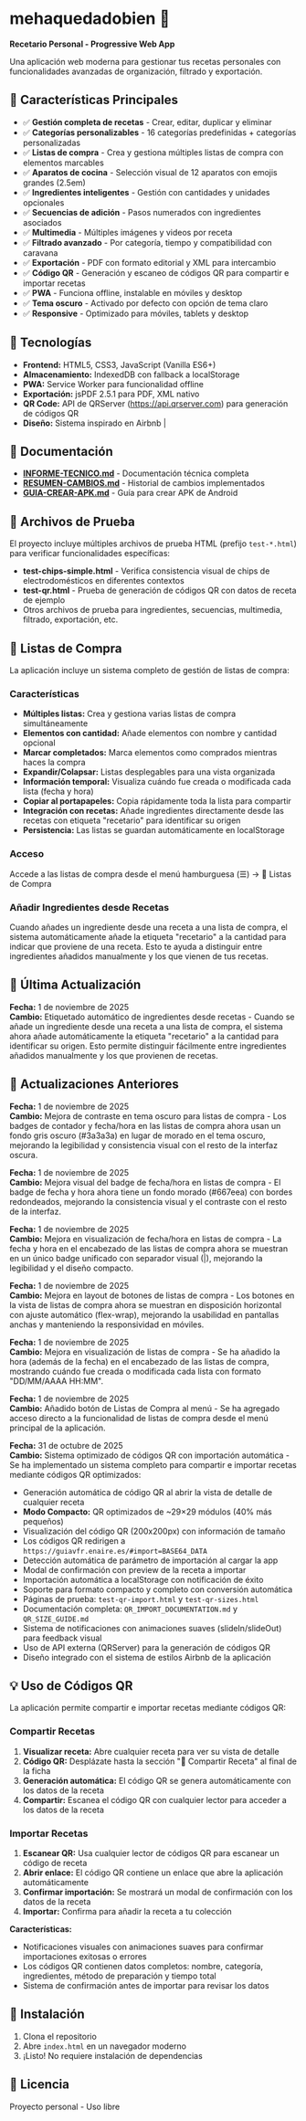 # mehaquedadobien 🍳

**Recetario Personal - Progressive Web App**

Una aplicación web moderna para gestionar tus recetas personales con funcionalidades avanzadas de organización, filtrado y exportación.

## 🚀 Características Principales

- ✅ **Gestión completa de recetas** - Crear, editar, duplicar y eliminar
- ✅ **Categorías personalizables** - 16 categorías predefinidas + categorías personalizadas
- ✅ **Listas de compra** - Crea y gestiona múltiples listas de compra con elementos marcables
- ✅ **Aparatos de cocina** - Selección visual de 12 aparatos con emojis grandes (2.5em)
- ✅ **Ingredientes inteligentes** - Gestión con cantidades y unidades opcionales
- ✅ **Secuencias de adición** - Pasos numerados con ingredientes asociados
- ✅ **Multimedia** - Múltiples imágenes y videos por receta
- ✅ **Filtrado avanzado** - Por categoría, tiempo y compatibilidad con caravana
- ✅ **Exportación** - PDF con formato editorial y XML para intercambio
- ✅ **Código QR** - Generación y escaneo de códigos QR para compartir e importar recetas
- ✅ **PWA** - Funciona offline, instalable en móviles y desktop
- ✅ **Tema oscuro** - Activado por defecto con opción de tema claro
- ✅ **Responsive** - Optimizado para móviles, tablets y desktop

## 📱 Tecnologías

- **Frontend:** HTML5, CSS3, JavaScript (Vanilla ES6+)
- **Almacenamiento:** IndexedDB con fallback a localStorage
- **PWA:** Service Worker para funcionalidad offline
- **Exportación:** jsPDF 2.5.1 para PDF, XML nativo
- **QR Code:** API de QRServer (https://api.qrserver.com) para generación de códigos QR
- **Diseño:** Sistema inspirado en Airbnb
|
## 📖 Documentación

- **[INFORME-TECNICO.md](INFORME-TECNICO.md)** - Documentación técnica completa
- **[RESUMEN-CAMBIOS.md](RESUMEN-CAMBIOS.md)** - Historial de cambios implementados
- **[GUIA-CREAR-APK.md](GUIA-CREAR-APK.md)** - Guía para crear APK de Android

## 🧪 Archivos de Prueba

El proyecto incluye múltiples archivos de prueba HTML (prefijo `test-*.html`) para verificar funcionalidades específicas:
- **test-chips-simple.html** - Verifica consistencia visual de chips de electrodomésticos en diferentes contextos
- **test-qr.html** - Prueba de generación de códigos QR con datos de receta de ejemplo
- Otros archivos de prueba para ingredientes, secuencias, multimedia, filtrado, exportación, etc.

## 🛒 Listas de Compra

La aplicación incluye un sistema completo de gestión de listas de compra:

### Características

- **Múltiples listas:** Crea y gestiona varias listas de compra simultáneamente
- **Elementos con cantidad:** Añade elementos con nombre y cantidad opcional
- **Marcar completados:** Marca elementos como comprados mientras haces la compra
- **Expandir/Colapsar:** Listas desplegables para una vista organizada
- **Información temporal:** Visualiza cuándo fue creada o modificada cada lista (fecha y hora)
- **Copiar al portapapeles:** Copia rápidamente toda la lista para compartir
- **Integración con recetas:** Añade ingredientes directamente desde las recetas con etiqueta "recetario" para identificar su origen
- **Persistencia:** Las listas se guardan automáticamente en localStorage

### Acceso

Accede a las listas de compra desde el menú hamburguesa (☰) → 🛒 Listas de Compra

### Añadir Ingredientes desde Recetas

Cuando añades un ingrediente desde una receta a una lista de compra, el sistema automáticamente añade la etiqueta "recetario" a la cantidad para indicar que proviene de una receta. Esto te ayuda a distinguir entre ingredientes añadidos manualmente y los que vienen de tus recetas.

## 🎨 Última Actualización

**Fecha:** 1 de noviembre de 2025  
**Cambio:** Etiquetado automático de ingredientes desde recetas - Cuando se añade un ingrediente desde una receta a una lista de compra, el sistema ahora añade automáticamente la etiqueta "recetario" a la cantidad para identificar su origen. Esto permite distinguir fácilmente entre ingredientes añadidos manualmente y los que provienen de recetas.

## 📝 Actualizaciones Anteriores

**Fecha:** 1 de noviembre de 2025  
**Cambio:** Mejora de contraste en tema oscuro para listas de compra - Los badges de contador y fecha/hora en las listas de compra ahora usan un fondo gris oscuro (#3a3a3a) en lugar de morado en el tema oscuro, mejorando la legibilidad y consistencia visual con el resto de la interfaz oscura.

**Fecha:** 1 de noviembre de 2025  
**Cambio:** Mejora visual del badge de fecha/hora en listas de compra - El badge de fecha y hora ahora tiene un fondo morado (#667eea) con bordes redondeados, mejorando la consistencia visual y el contraste con el resto de la interfaz.

**Fecha:** 1 de noviembre de 2025  
**Cambio:** Mejora en visualización de fecha/hora en listas de compra - La fecha y hora en el encabezado de las listas de compra ahora se muestran en un único badge unificado con separador visual (|), mejorando la legibilidad y el diseño compacto.

**Fecha:** 1 de noviembre de 2025  
**Cambio:** Mejora en layout de botones de listas de compra - Los botones en la vista de listas de compra ahora se muestran en disposición horizontal con ajuste automático (flex-wrap), mejorando la usabilidad en pantallas anchas y manteniendo la responsividad en móviles.

**Fecha:** 1 de noviembre de 2025  
**Cambio:** Mejora en visualización de listas de compra - Se ha añadido la hora (además de la fecha) en el encabezado de las listas de compra, mostrando cuándo fue creada o modificada cada lista con formato "DD/MM/AAAA HH:MM".

**Fecha:** 1 de noviembre de 2025  
**Cambio:** Añadido botón de Listas de Compra al menú - Se ha agregado acceso directo a la funcionalidad de listas de compra desde el menú principal de la aplicación.

**Fecha:** 31 de octubre de 2025  
**Cambio:** Sistema optimizado de códigos QR con importación automática - Se ha implementado un sistema completo para compartir e importar recetas mediante códigos QR optimizados:
- Generación automática de código QR al abrir la vista de detalle de cualquier receta
- **Modo Compacto:** QR optimizados de ~29×29 módulos (40% más pequeños)
- Visualización del código QR (200x200px) con información de tamaño
- Los códigos QR redirigen a `https://guiavfr.enaire.es/#import=BASE64_DATA`
- Detección automática de parámetro de importación al cargar la app
- Modal de confirmación con preview de la receta a importar
- Importación automática a localStorage con notificación de éxito
- Soporte para formato compacto y completo con conversión automática
- Páginas de prueba: `test-qr-import.html` y `test-qr-sizes.html`
- Documentación completa: `QR_IMPORT_DOCUMENTATION.md` y `QR_SIZE_GUIDE.md`
- Sistema de notificaciones con animaciones suaves (slideIn/slideOut) para feedback visual
- Uso de API externa (QRServer) para la generación de códigos QR
- Diseño integrado con el sistema de estilos Airbnb de la aplicación

## 💡 Uso de Códigos QR

La aplicación permite compartir e importar recetas mediante códigos QR:

### Compartir Recetas

1. **Visualizar receta:** Abre cualquier receta para ver su vista de detalle
2. **Código QR:** Desplázate hasta la sección "📱 Compartir Receta" al final de la ficha
3. **Generación automática:** El código QR se genera automáticamente con los datos de la receta
4. **Compartir:** Escanea el código QR con cualquier lector para acceder a los datos de la receta

### Importar Recetas

1. **Escanear QR:** Usa cualquier lector de códigos QR para escanear un código de receta
2. **Abrir enlace:** El código QR contiene un enlace que abre la aplicación automáticamente
3. **Confirmar importación:** Se mostrará un modal de confirmación con los datos de la receta
4. **Importar:** Confirma para añadir la receta a tu colección

**Características:**
- Notificaciones visuales con animaciones suaves para confirmar importaciones exitosas o errores
- Los códigos QR contienen datos completos: nombre, categoría, ingredientes, método de preparación y tiempo total
- Sistema de confirmación antes de importar para revisar los datos

## 🔧 Instalación

1. Clona el repositorio
2. Abre `index.html` en un navegador moderno
3. ¡Listo! No requiere instalación de dependencias

## 📄 Licencia

Proyecto personal - Uso libre